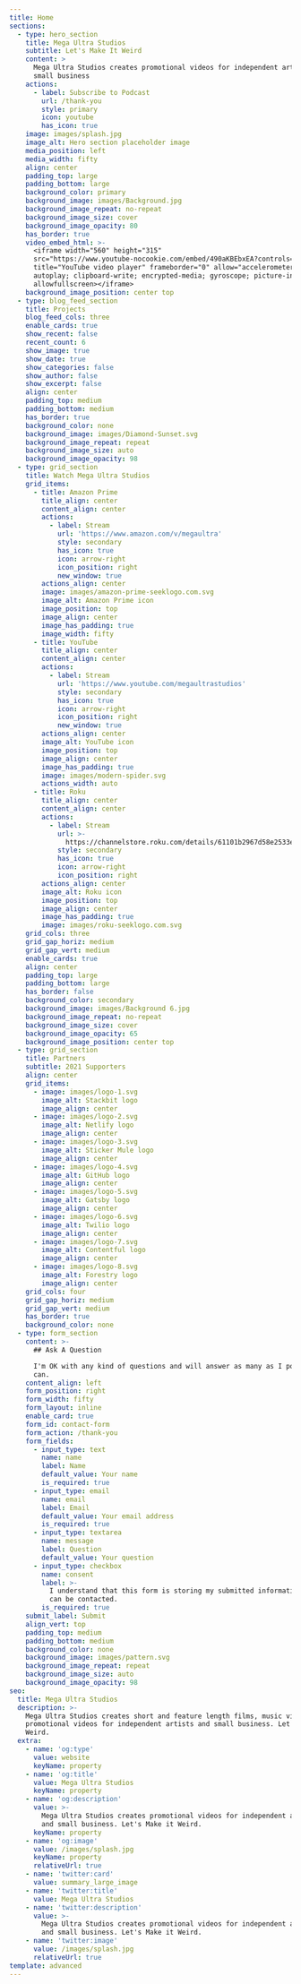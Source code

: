 ```yaml
---
title: Home
sections:
  - type: hero_section
    title: Mega Ultra Studios
    subtitle: Let's Make It Weird
    content: >
      Mega Ultra Studios creates promotional videos for independent artists and
      small business
    actions:
      - label: Subscribe to Podcast
        url: /thank-you
        style: primary
        icon: youtube
        has_icon: true
    image: images/splash.jpg
    image_alt: Hero section placeholder image
    media_position: left
    media_width: fifty
    align: center
    padding_top: large
    padding_bottom: large
    background_color: primary
    background_image: images/Background.jpg
    background_image_repeat: no-repeat
    background_image_size: cover
    background_image_opacity: 80
    has_border: true
    video_embed_html: >-
      <iframe width="560" height="315"
      src="https://www.youtube-nocookie.com/embed/490aKBEbxEA?controls=0"
      title="YouTube video player" frameborder="0" allow="accelerometer;
      autoplay; clipboard-write; encrypted-media; gyroscope; picture-in-picture"
      allowfullscreen></iframe>
    background_image_position: center top
  - type: blog_feed_section
    title: Projects
    blog_feed_cols: three
    enable_cards: true
    show_recent: false
    recent_count: 6
    show_image: true
    show_date: true
    show_categories: false
    show_author: false
    show_excerpt: false
    align: center
    padding_top: medium
    padding_bottom: medium
    has_border: true
    background_color: none
    background_image: images/Diamond-Sunset.svg
    background_image_repeat: repeat
    background_image_size: auto
    background_image_opacity: 98
  - type: grid_section
    title: Watch Mega Ultra Studios
    grid_items:
      - title: Amazon Prime
        title_align: center
        content_align: center
        actions:
          - label: Stream
            url: 'https://www.amazon.com/v/megaultra'
            style: secondary
            has_icon: true
            icon: arrow-right
            icon_position: right
            new_window: true
        actions_align: center
        image: images/amazon-prime-seeklogo.com.svg
        image_alt: Amazon Prime icon
        image_position: top
        image_align: center
        image_has_padding: true
        image_width: fifty
      - title: YouTube
        title_align: center
        content_align: center
        actions:
          - label: Stream
            url: 'https://www.youtube.com/megaultrastudios'
            style: secondary
            has_icon: true
            icon: arrow-right
            icon_position: right
            new_window: true
        actions_align: center
        image_alt: YouTube icon
        image_position: top
        image_align: center
        image_has_padding: true
        image: images/modern-spider.svg
        actions_width: auto
      - title: Roku
        title_align: center
        content_align: center
        actions:
          - label: Stream
            url: >-
              https://channelstore.roku.com/details/61101b2967d58e2533e55f329a861eb4/mega-ultra-studios
            style: secondary
            has_icon: true
            icon: arrow-right
            icon_position: right
        actions_align: center
        image_alt: Roku icon
        image_position: top
        image_align: center
        image_has_padding: true
        image: images/roku-seeklogo.com.svg
    grid_cols: three
    grid_gap_horiz: medium
    grid_gap_vert: medium
    enable_cards: true
    align: center
    padding_top: large
    padding_bottom: large
    has_border: false
    background_color: secondary
    background_image: images/Background 6.jpg
    background_image_repeat: no-repeat
    background_image_size: cover
    background_image_opacity: 65
    background_image_position: center top
  - type: grid_section
    title: Partners
    subtitle: 2021 Supporters
    align: center
    grid_items:
      - image: images/logo-1.svg
        image_alt: Stackbit logo
        image_align: center
      - image: images/logo-2.svg
        image_alt: Netlify logo
        image_align: center
      - image: images/logo-3.svg
        image_alt: Sticker Mule logo
        image_align: center
      - image: images/logo-4.svg
        image_alt: GitHub logo
        image_align: center
      - image: images/logo-5.svg
        image_alt: Gatsby logo
        image_align: center
      - image: images/logo-6.svg
        image_alt: Twilio logo
        image_align: center
      - image: images/logo-7.svg
        image_alt: Contentful logo
        image_align: center
      - image: images/logo-8.svg
        image_alt: Forestry logo
        image_align: center
    grid_cols: four
    grid_gap_horiz: medium
    grid_gap_vert: medium
    has_border: true
    background_color: none
  - type: form_section
    content: >-
      ## Ask A Question

      I'm OK with any kind of questions and will answer as many as I possibly
      can.
    content_align: left
    form_position: right
    form_width: fifty
    form_layout: inline
    enable_card: true
    form_id: contact-form
    form_action: /thank-you
    form_fields:
      - input_type: text
        name: name
        label: Name
        default_value: Your name
        is_required: true
      - input_type: email
        name: email
        label: Email
        default_value: Your email address
        is_required: true
      - input_type: textarea
        name: message
        label: Question
        default_value: Your question
      - input_type: checkbox
        name: consent
        label: >-
          I understand that this form is storing my submitted information so I
          can be contacted.
        is_required: true
    submit_label: Submit
    align_vert: top
    padding_top: medium
    padding_bottom: medium
    background_color: none
    background_image: images/pattern.svg
    background_image_repeat: repeat
    background_image_size: auto
    background_image_opacity: 98
seo:
  title: Mega Ultra Studios
  description: >-
    Mega Ultra Studios creates short and feature length films, music videos, and
    promotional videos for independent artists and small business. Let's Make it
    Weird.
  extra:
    - name: 'og:type'
      value: website
      keyName: property
    - name: 'og:title'
      value: Mega Ultra Studios
      keyName: property
    - name: 'og:description'
      value: >-
        Mega Ultra Studios creates promotional videos for independent artists
        and small business. Let's Make it Weird.
      keyName: property
    - name: 'og:image'
      value: /images/splash.jpg
      keyName: property
      relativeUrl: true
    - name: 'twitter:card'
      value: summary_large_image
    - name: 'twitter:title'
      value: Mega Ultra Studios
    - name: 'twitter:description'
      value: >-
        Mega Ultra Studios creates promotional videos for independent artists
        and small business. Let's Make it Weird.
    - name: 'twitter:image'
      value: /images/splash.jpg
      relativeUrl: true
template: advanced
---
```

